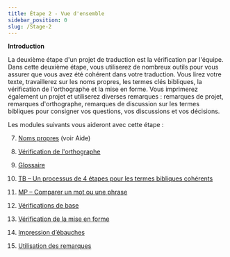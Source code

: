 ```yaml
---
title: Étape 2 - Vue d'ensemble
sidebar_position: 0
slug: /Stage-2
---
```




**Introduction**


La deuxième étape d'un projet de traduction est la vérification par l'équipe. Dans cette deuxième étape, vous utiliserez de nombreux outils pour vous assurer que vous avez été cohérent dans votre traduction. Vous lirez votre texte, travaillerez sur les noms propres, les termes clés bibliques, la vérification de l'orthographe et la mise en forme. Vous imprimerez également un projet et utiliserez diverses remarques : remarques de projet, remarques d'orthographe, remarques de discussion sur les termes bibliques pour consigner vos questions, vos discussions et vos décisions.


Les modules suivants vous aideront avec cette étape :


  7.  [Noms propres](/7.PN) (voir Aide)


  8.  [Vérification de l'orthographe](/8.SP)


  9.  [Glossaire](/9.GL)


 10.  [TB – Un processus de 4 étapes pour les termes bibliques cohérents](/10.BT)


 11.  [MP – Comparer un mot ou une phrase](/11.MP)


 12.  [Vérifications de base](/12.BC2)


 13.  [Vérification de la mise en forme](/13.FC)


 14.  [Impression d’ébauches](/14.PD)


 15.  [Utilisation des remarques](/15.UN)

